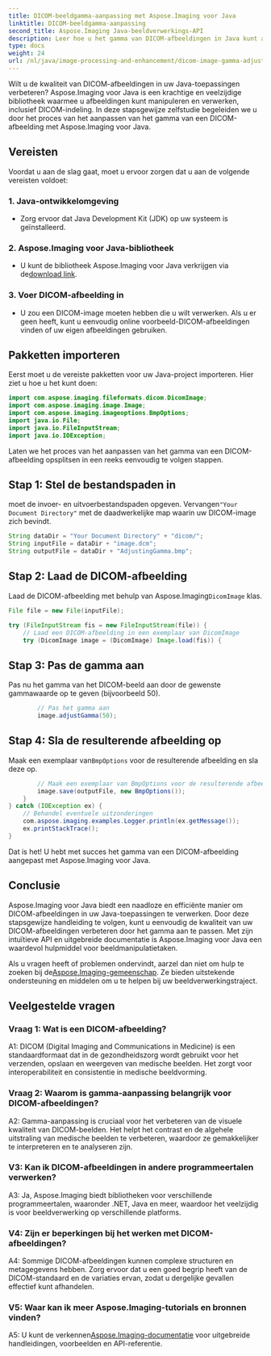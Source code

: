```yaml
---
title: DICOM-beeldgamma-aanpassing met Aspose.Imaging voor Java
linktitle: DICOM-beeldgamma-aanpassing
second_title: Aspose.Imaging Java-beeldverwerkings-API
description: Leer hoe u het gamma van DICOM-afbeeldingen in Java kunt aanpassen met Aspose.Imaging voor Java. Verbeter de kwaliteit van medische beelden in eenvoudige stappen.
type: docs
weight: 24
url: /nl/java/image-processing-and-enhancement/dicom-image-gamma-adjustment/
---
```

Wilt u de kwaliteit van DICOM-afbeeldingen in uw Java-toepassingen verbeteren? Aspose.Imaging voor Java is een krachtige en veelzijdige bibliotheek waarmee u afbeeldingen kunt manipuleren en verwerken, inclusief DICOM-indeling. In deze stapsgewijze zelfstudie begeleiden we u door het proces van het aanpassen van het gamma van een DICOM-afbeelding met Aspose.Imaging voor Java. 

## Vereisten

Voordat u aan de slag gaat, moet u ervoor zorgen dat u aan de volgende vereisten voldoet:

### 1. Java-ontwikkelomgeving
- Zorg ervoor dat Java Development Kit (JDK) op uw systeem is geïnstalleerd.

### 2. Aspose.Imaging voor Java-bibliotheek
-  U kunt de bibliotheek Aspose.Imaging voor Java verkrijgen via de[download link](https://releases.aspose.com/imaging/java/).

### 3. Voer DICOM-afbeelding in
- U zou een DICOM-image moeten hebben die u wilt verwerken. Als u er geen heeft, kunt u eenvoudig online voorbeeld-DICOM-afbeeldingen vinden of uw eigen afbeeldingen gebruiken.

## Pakketten importeren

Eerst moet u de vereiste pakketten voor uw Java-project importeren. Hier ziet u hoe u het kunt doen:

```java
import com.aspose.imaging.fileformats.dicom.DicomImage;
import com.aspose.imaging.image.Image;
import com.aspose.imaging.imageoptions.BmpOptions;
import java.io.File;
import java.io.FileInputStream;
import java.io.IOException;
```

Laten we het proces van het aanpassen van het gamma van een DICOM-afbeelding opsplitsen in een reeks eenvoudig te volgen stappen.

## Stap 1: Stel de bestandspaden in

 moet de invoer- en uitvoerbestandspaden opgeven. Vervangen`"Your Document Directory"` met de daadwerkelijke map waarin uw DICOM-image zich bevindt.

```java
String dataDir = "Your Document Directory" + "dicom/";
String inputFile = dataDir + "image.dcm";
String outputFile = dataDir + "AdjustingGamma.bmp";
```

## Stap 2: Laad de DICOM-afbeelding

 Laad de DICOM-afbeelding met behulp van Aspose.Imaging`DicomImage` klas.

```java
File file = new File(inputFile);

try (FileInputStream fis = new FileInputStream(file)) {
    // Laad een DICOM-afbeelding in een exemplaar van DicomImage
    try (DicomImage image = (DicomImage) Image.load(fis)) {
```

## Stap 3: Pas de gamma aan

Pas nu het gamma van het DICOM-beeld aan door de gewenste gammawaarde op te geven (bijvoorbeeld 50).

```java
        // Pas het gamma aan
        image.adjustGamma(50);
```

## Stap 4: Sla de resulterende afbeelding op

 Maak een exemplaar van`BmpOptions` voor de resulterende afbeelding en sla deze op.

```java
        // Maak een exemplaar van BmpOptions voor de resulterende afbeelding en sla de resulterende afbeelding op
        image.save(outputFile, new BmpOptions());
    }
} catch (IOException ex) {
    // Behandel eventuele uitzonderingen
    com.aspose.imaging.examples.Logger.println(ex.getMessage());
    ex.printStackTrace();
}
```

Dat is het! U hebt met succes het gamma van een DICOM-afbeelding aangepast met Aspose.Imaging voor Java.

## Conclusie

Aspose.Imaging voor Java biedt een naadloze en efficiënte manier om DICOM-afbeeldingen in uw Java-toepassingen te verwerken. Door deze stapsgewijze handleiding te volgen, kunt u eenvoudig de kwaliteit van uw DICOM-afbeeldingen verbeteren door het gamma aan te passen. Met zijn intuïtieve API en uitgebreide documentatie is Aspose.Imaging voor Java een waardevol hulpmiddel voor beeldmanipulatietaken.

 Als u vragen heeft of problemen ondervindt, aarzel dan niet om hulp te zoeken bij de[Aspose.Imaging-gemeenschap](https://forum.aspose.com/). Ze bieden uitstekende ondersteuning en middelen om u te helpen bij uw beeldverwerkingstraject.

## Veelgestelde vragen

### Vraag 1: Wat is een DICOM-afbeelding?

A1: DICOM (Digital Imaging and Communications in Medicine) is een standaardformaat dat in de gezondheidszorg wordt gebruikt voor het verzenden, opslaan en weergeven van medische beelden. Het zorgt voor interoperabiliteit en consistentie in medische beeldvorming.

### Vraag 2: Waarom is gamma-aanpassing belangrijk voor DICOM-afbeeldingen?

A2: Gamma-aanpassing is cruciaal voor het verbeteren van de visuele kwaliteit van DICOM-beelden. Het helpt het contrast en de algehele uitstraling van medische beelden te verbeteren, waardoor ze gemakkelijker te interpreteren en te analyseren zijn.

### V3: Kan ik DICOM-afbeeldingen in andere programmeertalen verwerken?

A3: Ja, Aspose.Imaging biedt bibliotheken voor verschillende programmeertalen, waaronder .NET, Java en meer, waardoor het veelzijdig is voor beeldverwerking op verschillende platforms.

### V4: Zijn er beperkingen bij het werken met DICOM-afbeeldingen?

A4: Sommige DICOM-afbeeldingen kunnen complexe structuren en metagegevens hebben. Zorg ervoor dat u een goed begrip heeft van de DICOM-standaard en de variaties ervan, zodat u dergelijke gevallen effectief kunt afhandelen.

### V5: Waar kan ik meer Aspose.Imaging-tutorials en bronnen vinden?

 A5: U kunt de verkennen[Aspose.Imaging-documentatie](https://reference.aspose.com/imaging/java/) voor uitgebreide handleidingen, voorbeelden en API-referentie.